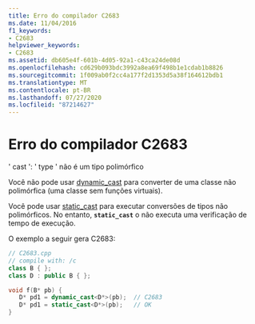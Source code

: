 ```yaml
---
title: Erro do compilador C2683
ms.date: 11/04/2016
f1_keywords:
- C2683
helpviewer_keywords:
- C2683
ms.assetid: db605e4f-601b-4d05-92a1-c43ca24de08d
ms.openlocfilehash: cd629b093bdc3992a8ea69f498b1e1cdab1b8826
ms.sourcegitcommit: 1f009ab0f2cc4a177f2d1353d5a38f164612bdb1
ms.translationtype: MT
ms.contentlocale: pt-BR
ms.lasthandoff: 07/27/2020
ms.locfileid: "87214627"
---
```

# <a name="compiler-error-c2683"></a>Erro do compilador C2683

' cast ': ' type ' não é um tipo polimórfico

Você não pode usar [dynamic_cast](../../cpp/dynamic-cast-operator.md) para converter de uma classe não polimórfica (uma classe sem funções virtuais).

Você pode usar [static_cast](../../cpp/static-cast-operator.md) para executar conversões de tipos não polimórficos. No entanto, **`static_cast`** o não executa uma verificação de tempo de execução.

O exemplo a seguir gera C2683:

```cpp
// C2683.cpp
// compile with: /c
class B { };
class D : public B { };

void f(B* pb) {
   D* pd1 = dynamic_cast<D*>(pb);  // C2683
   D* pd1 = static_cast<D*>(pb);   // OK
}
```
